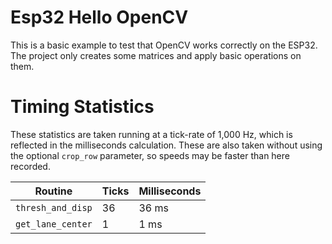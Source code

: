 # Esp32 Hello OpenCV

This is a basic example to test that OpenCV works correctly on the ESP32. The project only creates some matrices and apply basic operations on them.

# Timing Statistics

These statistics are taken running at a tick-rate of 1,000 Hz, which is reflected in the
milliseconds calculation. These are also taken without using the optional `crop_row`
parameter, so speeds may be faster than here recorded.

| Routine | Ticks | Milliseconds |
| ------- | ----- | ------------ |
| `thresh_and_disp` | 36 | 36 ms |
| `get_lane_center` | 1 | 1 ms |
